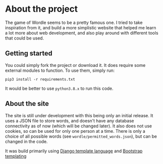 # About the project
The game of Wordle seems to be a pretty famous one. I tried to take inspiration from it, and build a more simplistic website that helped me learn a lot more about web development, and also play around with different tools that could be used.

## Getting started
You could simply fork the project or download it. It does require some external modules to function. To use them, simply run:
```
pip3 install -r requirements.txt
```
It would be better to use `python3.8.x` to run this code.

## About the site
The site is still under development with this being only an initial release. It uses a JSON file to store words, and doesn't have any database connectivity as of now (which will be changed later). It also does not use cookies, so can be used for only one person at a time. There is only a choice of all possible words (see `wordle/permitted_words.json`), but can be changed in the code.

It was build primarily using [Django template language](https://docs.djangoproject.com/en/4.0/ref/templates/language/) and [Bootstrap templating](https://getbootstrap.com/docs/5.1/getting-started/introduction/)
